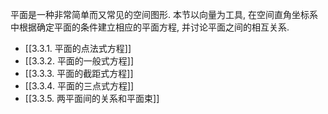平面是一种非常简单而又常见的空间图形. 本节以向量为工具, 在空间直角坐标系中根据确定平面的条件建立相应的平面方程, 并讨论平面之间的相互关系.

- [[3.3.1. 平面的点法式方程]]
- [[3.3.2. 平面的一般式方程]]
- [[3.3.3. 平面的截距式方程]]
- [[3.3.4. 平面的三点式方程]]
- [[3.3.5. 两平面间的关系和平面束]]